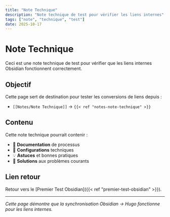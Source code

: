 ```yaml
---
title: "Note Technique"
description: "Note technique de test pour vérifier les liens internes"
tags: ["note", "technique", "test"]
date: 2025-10-17
---
```


# Note Technique

Ceci est une note technique de test pour vérifier que les liens internes Obsidian fonctionnent correctement.

## Objectif

Cette page sert de destination pour tester les conversions de liens depuis :
- `[[Notes/Note Technique]]` → `{{< ref "notes-note-technique" >}}`

## Contenu

Cette note technique pourrait contenir :
- 📝 **Documentation** de processus
- 🔧 **Configurations** techniques
- 💡 **Astuces** et bonnes pratiques
- 🐛 **Solutions** aux problèmes courants

## Lien retour

Retour vers le [Premier Test Obsidian]({{< ref "premier-test-obsidian" >}}).

---

*Cette page démontre que la synchronisation Obsidian → Hugo fonctionne pour les liens internes.*
